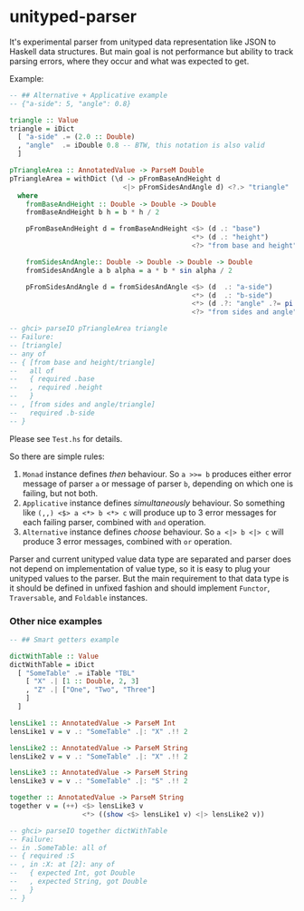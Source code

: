 # unityped-parser

It's experimental parser from unityped data representation like JSON
to Haskell data structures. But main goal is not performance but
ability to track parsing errors, where they occur and what was
expected to get.

Example:

```haskell
-- ## Alternative + Applicative example
-- {"a-side": 5, "angle": 0.8}

triangle :: Value
triangle = iDict
  [ "a-side" .= (2.0 :: Double)
  , "angle"  .= iDouble 0.8 -- BTW, this notation is also valid
  ]

pTriangleArea :: AnnotatedValue -> ParseM Double
pTriangleArea = withDict (\d -> pFromBaseAndHeight d
                            <|> pFromSidesAndAngle d) <?.> "triangle"
  where
    fromBaseAndHeight :: Double -> Double -> Double
    fromBaseAndHeight b h = b * h / 2

    pFromBaseAndHeight d = fromBaseAndHeight <$> (d .: "base")
                                             <*> (d .: "height")
                                             <?> "from base and height"

    fromSidesAndAngle:: Double -> Double -> Double -> Double
    fromSidesAndAngle a b alpha = a * b * sin alpha / 2

    pFromSidesAndAngle d = fromSidesAndAngle <$> (d  .: "a-side")
                                             <*> (d  .: "b-side")
                                             <*> (d .?: "angle" .?= pi / 4)
                                             <?> "from sides and angle"

-- ghci> parseIO pTriangleArea triangle
-- Failure:
-- [triangle]
-- any of
-- { [from base and height/triangle]
--   all of
--   { required .base
--   , required .height
--   }
-- , [from sides and angle/triangle]
--   required .b-side
-- }
```

Please see `Test.hs` for details.

So there are simple rules:
  1. `Monad` instance defines *then* behaviour. So `a >>= b` produces
     either error message of parser `a` or message of parser `b`, depending
     on which one is failing, but not both.
  2. `Applicative` instance defines *simultaneously* behaviour. So
     something like `(,,) <$> a <*> b <*> c` will produce up to 3 error
     messages for each failing parser, combined with `and` operation.
  3. `Alternative` instance defines *choose* behaviour. So `a <|> b <|> c`
     will produce 3 error messages, combined with `or` operation.

Parser and current unityped value data type are separated and parser
does not depend on implementation of value type, so it is easy to plug
your unityped values to the parser. But the main requirement to that
data type is it should be defined in unfixed fashion and should
implement `Functor`, `Traversable`, and `Foldable` instances.

### Other nice examples

```haskell
-- ## Smart getters example

dictWithTable :: Value
dictWithTable = iDict
  [ "SomeTable" .= iTable "TBL"
    [ "X" .| [1 :: Double, 2, 3]
    , "Z" .| ["One", "Two", "Three"]
    ]
  ]

lensLike1 :: AnnotatedValue -> ParseM Int
lensLike1 v = v .: "SomeTable" .|: "X" .!! 2

lensLike2 :: AnnotatedValue -> ParseM String
lensLike2 v = v .: "SomeTable" .|: "X" .!! 2

lensLike3 :: AnnotatedValue -> ParseM String
lensLike3 v = v .: "SomeTable" .|: "S" .!! 2

together :: AnnotatedValue -> ParseM String
together v = (++) <$> lensLike3 v
                  <*> ((show <$> lensLike1 v) <|> lensLike2 v))

-- ghci> parseIO together dictWithTable
-- Failure:
-- in .SomeTable: all of
-- { required :S
-- , in :X: at [2]: any of
--   { expected Int, got Double
--   , expected String, got Double
--   }
-- }
```
